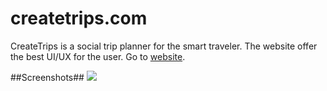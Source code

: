 createtrips.com
===============
CreateTrips is a social trip planner for the smart traveler. The website offer the best UI/UX for the user.
Go to [website](https://github.com/vinhnghi223/Near-By-Location-Android-App/blob/master/com.createtrips.myapplication-24.apk?raw=true).

##Screenshots##
![](https://raw.githubusercontent.com/vinhnghi223/createtrips.com/master/screenshot.jpeg?token=ACS2C-mCAOoQ4cuAti5J7r_E51T-IveGks5UXigqwA%3D%3D)
